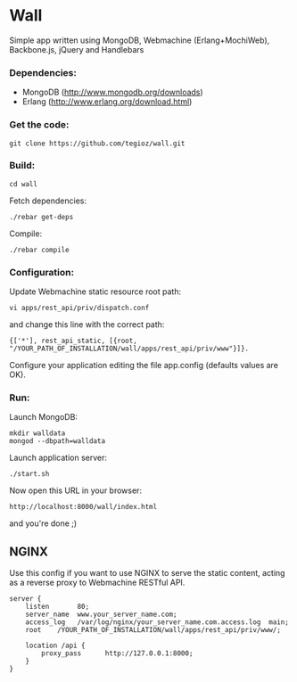 Wall
===

Simple app written using MongoDB, Webmachine (Erlang+MochiWeb), Backbone.js, jQuery and Handlebars

### Dependencies:

  - MongoDB (http://www.mongodb.org/downloads)
  - Erlang (http://www.erlang.org/download.html)

### Get the code:

    git clone https://github.com/tegioz/wall.git

### Build:

    cd wall

Fetch dependencies:

    ./rebar get-deps

Compile: 
    
    ./rebar compile

### Configuration: 

Update Webmachine static resource root path:

    vi apps/rest_api/priv/dispatch.conf

and change this line with the correct path:

    {['*'], rest_api_static, [{root, "/YOUR_PATH_OF_INSTALLATION/wall/apps/rest_api/priv/www"}]}.

Configure your application editing the file app.config (defaults values are OK).

### Run:

Launch MongoDB:

    mkdir walldata
    mongod --dbpath=walldata

Launch application server:

    ./start.sh

Now open this URL in your browser:

    http://localhost:8000/wall/index.html

and you're done ;)

NGINX
---

Use this config if you want to use NGINX to serve the static content, acting as a reverse proxy to Webmachine RESTful API.

    server {
        listen       80; 
        server_name  www.your_server_name.com;
        access_log   /var/log/nginx/your_server_name.com.access.log  main;
        root    /YOUR_PATH_OF_INSTALLATION/wall/apps/rest_api/priv/www/;
 
        location /api { 
            proxy_pass      http://127.0.0.1:8000;
        }   
    }
